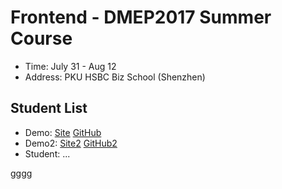 # Frontend - DMEP2017 Summer Course 

* Time: July 31 - Aug 12
* Address: PKU HSBC Biz School (Shenzhen)

## Student List

* Demo: [Site](https://hupilidemo.github.io/) [GitHub](https://github.com/hupilidemo)
* Demo2: [Site2](https://hupilidemo.github.io/) [GitHub2](https://github.com/hupilidemo)
* Student: ...

gggg
